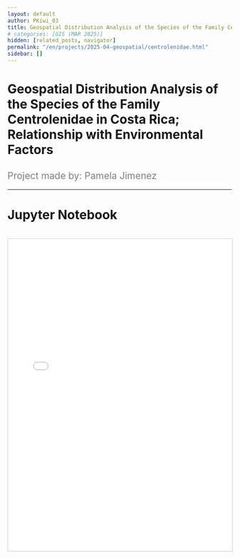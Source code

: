 ```yaml
---
layout: default
author: PKiwi_03
title: Geospatial Distribution Analysis of the Species of the Family Centrolenidae in Costa Rica; Relationship with Environmental Factors
# categories: [GIS (MAR 2025)]
hidden: [related_posts, navigator]
permalink: "/en/projects/2025-04-geospatial/centrolenidae.html"
sidebar: []
---
```


# Geospatial Distribution Analysis of the Species of the Family Centrolenidae in Costa Rica; Relationship with Environmental Factors

<h2 style="color: gray; font-weight: normal;">
Project made by: Pamela Jimenez 
</h2>

---

# Jupyter Notebook
<br>

<iframe 
    src="/assets/html/2025-04-geospatial/pamela_jimenez.html" 
    width="100%" 
    height="700" 
    style="border: 1px solid #ccc;"
></iframe>